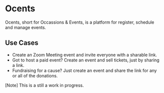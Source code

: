 # Ocents
Ocents, short for Occassions & Events, is a platform for register, schedule and manage events. 

## Use Cases 
* Create an Zoom Meeting event and invite everyone with a sharable link. 
* Got to host a paid event? Create an event and sell tickets, just by sharing a link. 
* Fundraising for a cause? Just create an event and share the link for any or all of the donations. 

[Note] This is a still a work in progress.

